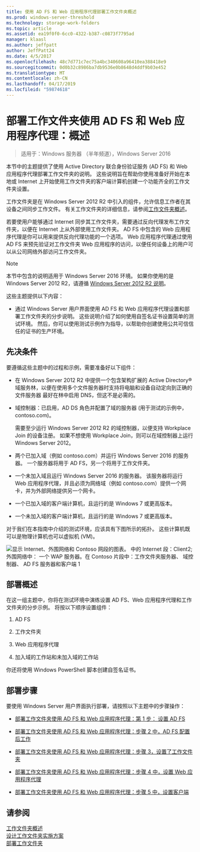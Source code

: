 ```yaml
---
title: 使用 AD FS 和 Web 应用程序代理部署工作文件夹概述
ms.prod: windows-server-threshold
ms.technology: storage-work-folders
ms.topic: article
ms.assetid: ea19f0f0-6cc0-4322-b387-c0873f7795ad
manager: klaasl
ms.author: jeffpatt
author: JeffPatt24
ms.date: 4/5/2017
ms.openlocfilehash: 48c7d771c7ec75a4bc340608a96410ea388418e9
ms.sourcegitcommit: 0d0b32c8986ba7db9536e0b8648d4ddf9b03e452
ms.translationtype: MT
ms.contentlocale: zh-CN
ms.lasthandoff: 04/17/2019
ms.locfileid: "59874618"
---
```

# <a name="deploy-work-folders-with-ad-fs-and-web-application-proxy-overview"></a>部署工作文件夹使用 AD FS 和 Web 应用程序代理：概述

>适用于：Windows 服务器 （半年频道），Windows Server 2016

本节中的主题提供了使用 Active Directory 联合身份验证服务 (AD FS) 和 Web 应用程序代理部署工作文件夹的说明。 这些说明旨在帮助你使用准备好开始在本地或 Internet 上开始使用工作文件夹的客户端计算机创建一个功能齐全的工作文件夹设置。  
  
工作文件夹是在 Windows Server 2012 R2 中引入的组件，允许信息工作者在其设备之间同步工作文件。 有关工作文件夹的详细信息，请参阅[工作文件夹概述](Work-Folders-Overview.md)。  
  
若要使用户能够通过 Internet 同步其工作文件夹，需要通过反向代理发布工作文件夹，以便在 Internet 上从外部使用工作文件夹。 AD FS 中包含的 Web 应用程序代理是你可以用来提供反向代理功能的一个选项。 Web 应用程序代理通过使用 AD FS 来预先验证对工作文件夹 Web 应用程序的访问，以便任何设备上的用户可以从公司网络外部访问工作文件夹。 

> [!NOTE]
>   本节中包含的说明适用于 Windows Server 2016 环境。 如果你使用的是 Windows Server 2012 R2，请遵循 [Windows Server 2012 R2 说明](https://technet.microsoft.com/library/dn747208(v=ws.11).aspx)。
  
这些主题提供以下内容：  
  
-   通过 Windows Server 用户界面使用 AD FS 和 Web 应用程序代理设置和部署工作文件夹的分步说明。 这些说明介绍了如何使用自签名证书设置简单的测试环境。 然后，你可以使用测试示例作为指导，以帮助你创建使用公共可信信任的证书的生产环境。  
  
## <a name="prerequisites"></a>先决条件  
要遵循这些主题中的过程和示例，需要准备好以下组件：  
  
-   在 Windows Server 2012 R2 中提供一个包含架构扩展的 Active Directory® 域服务林，以便在使用多个文件服务器时支持将电脑和设备自动定向到正确的文件服务器 最好在林中启用 DNS，但这不是必需的。  
  
-   域控制器：已启用，AD DS 角色并配置了域的服务器 (用于测试的示例中，contoso.com)。  
  
    需要至少运行 Windows Server 2012 R2 的域控制器，以便支持 Workplace Join 的设备注册。 如果不想使用 Workplace Join，则可以在域控制器上运行 Windows Server 2012。  
  
-   两个已加入域（例如 contoso.com）并运行 Windows Server 2016 的服务器。 一个服务器将用于 AD FS，另一个将用于工作文件夹。  
  
-   一个未加入域且运行 Windows Server 2016 的服务器。 该服务器将运行 Web 应用程序代理，并且必须为网络域（例如 contoso.com）提供一个网卡，并为外部网络提供另一个网卡。  
  
-   一个已加入域的客户端计算机，且运行的是 Windows 7 或更高版本。  
  
-   一个未加入域的客户端计算机，且运行的是 Windows 7 或更高版本。  
  
对于我们在本指南中介绍的测试环境，应该具有下图所示的拓扑。 这些计算机既可以是物理计算机也可以虚拟机 (VM)。 
  
![显示 Internet、外围网络和 Contoso 网段的图表。 中的 Internet 段：Client2;外围网络中： 一个 WAP 服务器。在 Contoso 片段中：工作文件夹服务器、 域控制器、 AD FS 服务器和客户端 1](media/deploy-work-folders-adfs/WF_ADFS_WAP_Diagram.png)

## <a name="deployment-overview"></a>部署概述  
在这一组主题中，你将在测试环境中演练设置 AD FS、Web 应用程序代理和工作文件夹的分步示例。 将按以下顺序设置组件：  
  
1.  AD FS  
  
2.  工作文件夹  
  
3.  Web 应用程序代理  
  
4.  加入域的工作站和未加入域的工作站  
  
你还将使用 Windows PowerShell 脚本创建自签名证书。  
  
## <a name="deployment-steps"></a>部署步骤  
要使用 Windows Server 用户界面执行部署，请按照以下主题中的步骤操作：  
  
-   [部署工作文件夹使用 AD FS 和 Web 应用程序代理：第 1 步： 设置 AD FS](deploy-work-folders-adfs-step1.md)  
  
-   [部署工作文件夹使用 AD FS 和 Web 应用程序代理：步骤 2 中，AD FS 配置后工作](deploy-work-folders-adfs-step2.md)  
  
-   [部署工作文件夹使用 AD FS 和 Web 应用程序代理：步骤 3，设置了工作文件夹](deploy-work-folders-adfs-step3.md)  
  
-   [部署工作文件夹使用 AD FS 和 Web 应用程序代理：步骤 4 中，设置 Web 应用程序代理](deploy-work-folders-adfs-step4.md)  
  
-   [部署工作文件夹使用 AD FS 和 Web 应用程序代理：步骤 5 中，设置客户端](deploy-work-folders-adfs-step5.md)  

## <a name="see-also"></a>请参阅  
[工作文件夹概述](Work-Folders-Overview.md)  
[设计工作文件夹实施方案](Plan-Work-Folders.md)  
[部署工作文件夹](Deploy-Work-Folders.md)  
  

